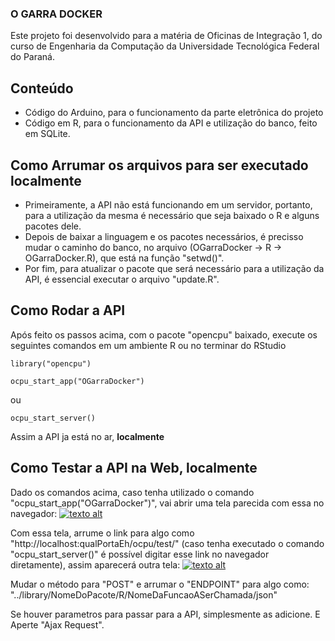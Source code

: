 ### O GARRA DOCKER

Este projeto foi desenvolvido para a matéria de Oficinas de Integração 1, do curso de Engenharia da Computação da Universidade Tecnológica Federal do Paraná.


## Conteúdo

- Código do Arduino, para o funcionamento da parte eletrônica do projeto
- Código em R, para o funcionamento da API e utilização do banco, feito em SQLite.

## Como Arrumar os arquivos para ser executado localmente

- Primeiramente, a API não está funcionando em um servidor, portanto, para a utilização da mesma é necessário que seja baixado o R e alguns pacotes dele.
- Depois de baixar a linguagem e os pacotes necessários, é precisso mudar o caminho do banco, no arquivo (OGarraDocker -> R -> OGarraDocker.R), que está na função "setwd()".
- Por fim, para atualizar o pacote que será necessário para a utilização da API, é essencial executar o arquivo "update.R".

## Como Rodar a API

Após feito os passos acima, com o pacote "opencpu" baixado, execute os seguintes comandos em um ambiente R ou no terminar do RStudio
```
library("opencpu")
```
```
ocpu_start_app("OGarraDocker")
```
ou
```
ocpu_start_server()
```

Assim a API ja está no ar, **localmente**

## Como Testar a API na Web, localmente

Dado os comandos acima, caso tenha utilizado o comando "ocpu_start_app("OGarraDocker")", vai abrir uma tela parecida com essa no navegador:
[![texto alt](urldaimagem)](urldolink)

Com essa tela, arrume o link para algo como "http://localhost:qualPortaEh/ocpu/test/" (caso tenha executado o comando "ocpu_start_server()" é possível digitar esse link no navegador diretamente), assim aparecerá outra tela:
[![texto alt](urldaimagem)](urldolink)

Mudar o método para "POST" e arrumar o "ENDPOINT" para algo como: "../library/NomeDoPacote/R/NomeDaFuncaoASerChamada/json"

Se houver parametros para passar para a API, simplesmente as adicione. E Aperte "Ajax Request".